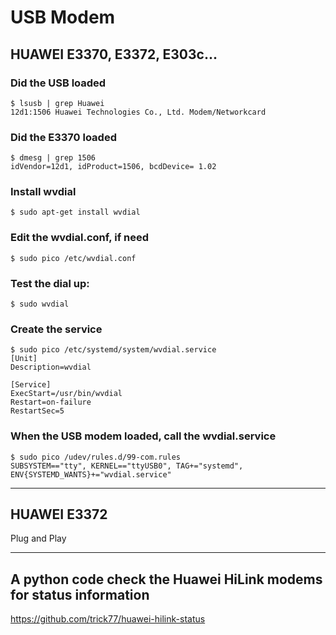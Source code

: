 # USB Modem

## HUAWEI E3370, E3372, E303c...

### Did the USB loaded
    $ lsusb | grep Huawei
    12d1:1506 Huawei Technologies Co., Ltd. Modem/Networkcard

### Did the E3370 loaded
    $ dmesg | grep 1506
    idVendor=12d1, idProduct=1506, bcdDevice= 1.02

### Install wvdial
    $ sudo apt-get install wvdial

### Edit the wvdial.conf, if need
    $ sudo pico /etc/wvdial.conf

### Test the dial up:

    $ sudo wvdial

### Create the service

    $ sudo pico /etc/systemd/system/wvdial.service
    [Unit]
    Description=wvdial

    [Service]
    ExecStart=/usr/bin/wvdial
    Restart=on-failure
    RestartSec=5

### When the USB modem loaded, call the wvdial.service
    $ sudo pico /udev/rules.d/99-com.rules 
    SUBSYSTEM=="tty", KERNEL=="ttyUSB0", TAG+="systemd", ENV{SYSTEMD_WANTS}+="wvdial.service"

---
## HUAWEI E3372
Plug and Play

---
## A python code check the Huawei HiLink modems for status information 
https://github.com/trick77/huawei-hilink-status